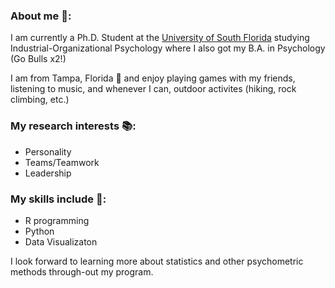 ### About me :partying_face:: 

I am currently a Ph.D. Student at the [University of South Florida](www.usf.edu) studying Industrial-Organizational Psychology where I also got my B.A. in Psychology (Go Bulls x2!)

I am from Tampa, Florida :palm_tree: and enjoy playing games with my friends, listening to music, and whenever I can, outdoor activites (hiking, rock climbing, etc.)

### My research interests :books::
 - Personality
 - Teams/Teamwork
 - Leadership

### My skills include :briefcase::
 - R programming
 - Python
 - Data Visualizaton

I look forward to learning more about statistics and other psychometric methods through-out my program.

<!--
**wesley4546/wesley4546** is a ✨ _special_ ✨ repository because its `README.md` (this file) appears on your GitHub profile.

Here are some ideas to get you started:

- 🔭 I’m currently working on ...
- 🌱 I’m currently learning ...
- 👯 I’m looking to collaborate on ...
- 🤔 I’m looking for help with ...
- 💬 Ask me about ...
- 📫 How to reach me: ...
- 😄 Pronouns: ...
- ⚡ Fun fact: ...
-->
